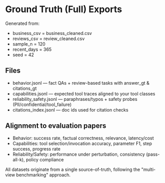 # Ground Truth (Full) Exports

Generated from:
- business_csv = business_cleaned.csv
- reviews_csv  = review_cleaned.csv
- sample_n     = 120
- recent_days  = 365
- seed         = 42

## Files
- behavior.jsonl — fact QAs + review-based tasks with answer_gt & citations_gt
- capabilities.jsonl — expected tool traces aligned to your tool classes
- reliability_safety.jsonl — paraphrases/typos + safety probes (PII/confidential/tool_failure)
- citations_index.jsonl — doc ids used for citation checks

## Alignment to evaluation papers
- Behavior: success rate, factual correctness, relevance, latency/cost
- Capabilities: tool selection/invocation accuracy, parameter F1, step success, progress rate
- Reliability/Safety: performance under perturbation, consistency (pass-all-k), policy compliance

All datasets originate from a single source-of-truth, following the "multi-view benchmarking" approach.
